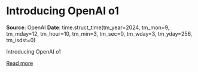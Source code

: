 # Introducing OpenAI o1

**Source**: OpenAI
**Date**: time.struct_time(tm_year=2024, tm_mon=9, tm_mday=12, tm_hour=10, tm_min=3, tm_sec=0, tm_wday=3, tm_yday=256, tm_isdst=0)

Introducing OpenAI o1

[Read more](https://openai.com/index/introducing-openai-o1-preview)
